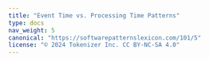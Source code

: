 ```yaml
---
title: "Event Time vs. Processing Time Patterns"
type: docs
nav_weight: 5
canonical: "https://softwarepatternslexicon.com/101/5"
license: "© 2024 Tokenizer Inc. CC BY-NC-SA 4.0"
---
```

